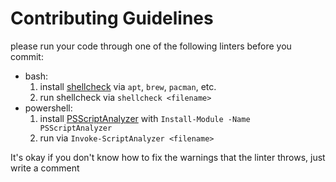 # Contributing Guidelines

please run your code through one of the following linters before you commit:

- bash:
    1. install [shellcheck](https://github.com/koalaman/shellcheck) via `apt`, `brew`, `pacman`, etc.
    2. run shellcheck via `shellcheck <filename>`
- powershell:
    1. install [PSScriptAnalyzer](https://github.com/PowerShell/PSScriptAnalyzer) with `Install-Module -Name PSScriptAnalyzer`
    2. run via `Invoke-ScriptAnalyzer <filename>`

It's okay if you don't know how to fix the warnings that the linter throws, just write a comment
